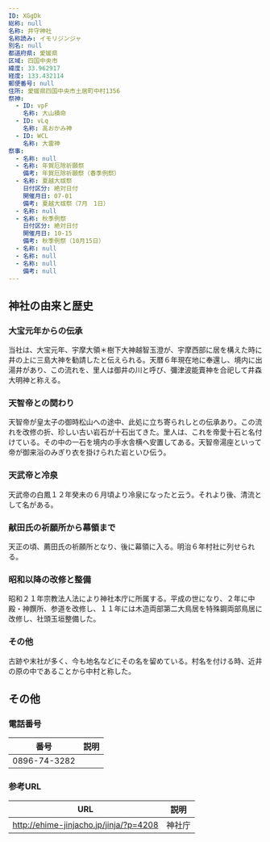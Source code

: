 ```yaml
---
ID: XGgDk
総称: null
名称: 井守神社
名称読み: イモリジンジャ
別名: null
都道府県: 愛媛県
区域: 四国中央市
緯度: 33.962917
経度: 133.432114
郵便番号: null
住所: 愛媛県四国中央市土居町中村1356
祭神:
  - ID: vpF
    名称: 大山積命
  - ID: vLq
    名称: 高おかみ神
  - ID: WCL
    名称: 大雷神
祭事:
  - 名称: null
  - 名称: 年賀厄除祈願祭
    備考: 年賀厄除祈願祭（春季例祭）
  - 名称: 夏越大祓祭
    日付区分: 絶対日付
    開催月日: 07-01
    備考: 夏越大祓祭（7月　1日）
  - 名称: null
  - 名称: 秋季例祭
    日付区分: 絶対日付
    開催月日: 10-15
    備考: 秋季例祭（10月15日）
  - 名称: null
  - 名称: null
  - 名称: null
    備考: null
---
```


## 神社の由来と歴史

### 大宝元年からの伝承

当社は、大宝元年、宇摩大領＊樹下大神越智玉澄が、宇摩西部に居を構えた時に井の上に三島大神を勧請したと伝えられる。天暦６年現在地に奉還し、境内に出湯井があり、この流れを、里人は御井の川と呼び、彌津波能賣神を合祀して井森大明神と称える。

### 天智帝との関わり

天智帝が皇太子の御時松山への途中、此処に立ち寄られしとの伝承あり。この流れを改修の折、珍しい古い岩石が十石出てきた。里人は、これを帝愛十石と名付けている。その中の一石を境内の手水舎横へ安置してある。天智帝湯座といって帝が御来浴のみぎり衣を掛けられた岩といひ伝う。

### 天武帝と冷泉

天武帝の白鳳１２年癸未の６月頃より冷泉になったと云う。それより後、清流として名がある。

### 献田氏の祈願所から幕領まで

天正の頃、薦田氏の祈願所となり、後に幕領に入る。明治６年村社に列せられる。

### 昭和以降の改修と整備

昭和２１年宗教法人法により神社本庁に所属する。平成の世になり、２年に中殿・神饌所、参道を改修し、１１年には木造両部第二大鳥居を特殊鋼両部鳥居に改修し、社頭玉垣整備した。

### その他

古跡や末社が多く、今も地名などにその名を留めている。村名を付ける時、近井の原の中であることから中村と称した。

## その他

### 電話番号

| 番号         | 説明 |
| ------------ | ---- |
| 0896-74-3282 |      |

### 参考URL

| URL                                    | 説明   |
| -------------------------------------- | ------ |
| http://ehime-jinjacho.jp/jinja/?p=4208 | 神社庁 |
